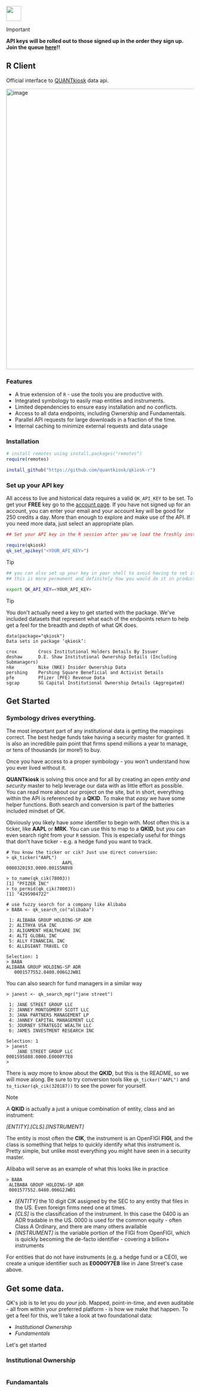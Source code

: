 <img src="https://quantkiosk.com/assets/img/qk-logo.png" height="40" />

>[!IMPORTANT]
> **API keys will be rolled out to those signed up in the order they sign up. Join the queue [here](https://quantkiosk.com?ref=github-qkiosk-r)!!**

## R Client

Official interface to [QUANTkiosk](https://quantkiosk.com) data api.

<img width="753" alt="image" src="https://github.com/user-attachments/assets/5d328e70-cb5a-4a8e-b0f2-2bf4d6de8d72" />

### Features
* A true extension of `R` - use the tools you are productive with.
* Integrated symbology to easily map entities and instruments.
* Limited dependencies to ensure easy installation and no conflicts.
* Access to all data endpoints, including Ownership and Fundamentals.
* Parallel API requests for large downloads in a fraction of the time.
* Internal caching to minimize external requests and data usage

### Installation
```r
# install remotes using install.packages("remotes")
require(remotes)

install_github("https://github.com/quantkiosk/qkiosk-r")
```

### Set up your API key
All access to live and historical data requires a valid `QK_API_KEY` to be set. To get your
**FREE** key go to the [account page](https://www.quantkiosk.com/account). If you have not signed up for an account, you can
enter your email and your account key will be good for 250 credits a day. More than enough to explore and
make use of the API. If you need more data, just select an appropriate plan.

```r
## Set your API key in the R session after you've load the freshly installed package

require(qkiosk)
qk_set_apikey("<YOUR_API_KEY>")
```

>[!TIP]
>```bash
>## you can also set up your key in your shell to avoid having to set it in R
>## this is more permanent and definitely how you would do it in production
>
>export QK_API_KEY=<YOUR_API_KEY>
>```

>[!TIP]
>You don't actually need a key to get started with the package. We've included datasets that represent what each of the endpoints
>return to help get a feel for the breadth and depth of what QK does.
>```
>data(package="qkiosk")
>Data sets in package ‘qkiosk’:
>
>crox        Crocs Institutional Holders Details By Issuer
>deshaw      D.E. Shaw Institutional Ownership Details (Including Submanagers)
>nke         Nike (NKE) Insider Ownership Data
>pershing    Pershing Square Beneficial and Activist Details
>pfe         Pfizer (PFE) Revenue Data
>sgcap       SG Capital Institutional Ownership Details (Aggregated)

## Get Started

### Symbology drives everything.

The most important part of any institutional data is getting the mappings correct. The best hedge funds take having a security master for granted. It is also
an incredible pain point that firms spend millions a year to manage, or tens of thousands (or more!) to buy.

Once you have access to a proper symbology - you won't understand how you ever lived without it.

**QUANTkiosk** is solving this once and for all by creating an open *entity and security* master to help
leverage our data with as little effort as possible.  You can read more about our project on the site, but in short, everything
within the API is referenced by a **QKID**. To make that _easy_ we have some helper functions. Both search and conversion
is part of the batteries included mindset of QK.

Obviously you likely have _some_ identifier to begin with. Most often this is a ticker, like **AAPL** or **MRK**. You can use this
to map to a **QKID**, but you can even search right from your `R` session. This is especially useful for things that
don't have ticker - e.g. a hedge fund you want to track.

```
# You know the ticker or cik? Just use direct conversion:
> qk_ticker("AAPL")
                     AAPL 
0000320193.0000.001S5N8V8

> to_name(qk_cik(78003))
[1] "PFIZER INC"
> to_permid(qk_cik(78003))
[1] "4295904722"

# use fuzzy search for a company like Alibaba
> BABA <- qk_search_co("alibaba")

 1: ALIBABA GROUP HOLDING-SP ADR
 2: ALITHYA USA INC
 3: ALIGNMENT HEALTHCARE INC
 4: ALTI GLOBAL INC
 5: ALLY FINANCIAL INC
 6: ALLEGIANT TRAVEL CO

Selection: 1
> BABA
ALIBABA GROUP HOLDING-SP ADR 
   0001577552.0400.006G2JWB1
```

You can also search for fund managers in a similar way
```
> janest <- qk_search_mgr("jane street")

 1: JANE STREET GROUP LLC
 2: JANNEY MONTGOMERY SCOTT LLC
 3: JANA PARTNERS MANAGEMENT LP
 4: JANNEY CAPITAL MANAGEMENT LLC
 5: JOURNEY STRATEGIC WEALTH LLC
 6: JAMES INVESTMENT RESEARCH INC

Selection: 1
> janest
    JANE STREET GROUP LLC 
0001595888.0000.E0000Y7E8 
> 

```

There is *way* more to know about the **QKID**, but this is the README, so we will move along.  Be sure to try conversion tools like `qk_ticker("AAPL")` and `to_ticker(qk_cik(320187))` to see the power
for yourself.

>[!NOTE]
>A **QKID** is actually a just a unique combination of entity, class and an instrument:
>
>  *[ENTITY].[CLS].[INSTRUMENT]*
>
>The entity is most often the **CIK**, the instrument is an OpenFIGI **FIGI**, and the class is something that helps to quickly identify what this
>instrument is.  Pretty simple, but unlike most everything you might have seen in a security master.
>
>Alibaba will serve as an example of what this looks like in practice
>```
>> BABA
>  ALIBABA GROUP HOLDING-SP ADR 
>  0001577552.0400.006G2JWB1
>```
> - *[ENTITY]* the 10 digit CIK assigned by the SEC to any entity that files in the US. Even foreign firms need one at times.
> - *[CLS]* is the classification of the instrument. In this case the 0400 is an ADR tradable in the US. 0000 is used for the common equity - often Class A Ordinary, and there are many others available
> - *[INSTRUMENT]* is the variable portion of the FIGI from OpenFIGI, which is quickly becoming the de-facto identifier - covering a billion+ instruments
>
>For entities that do not have instruments (e.g. a hedge fund or a CEO), we create a unique identifier such as **E0000Y7E8** like in Jane Street's case above.

## Get some data.

QK's job is to let you do _your_ job. Mapped, point-in-time, and even auditable - all from within your preferred platform - is how we make that happen. 
To get a feel for this, we'll take a look at two foundational data:

- *Institutional Ownership*
- *Fundamentals*

Let's get started

### Institutional Ownership
```

```

### Fundamantals

```
```




